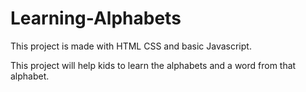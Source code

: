 # Learning-Alphabets

This project is made with HTML CSS and basic Javascript.

This project will help kids to learn the alphabets and a word from that alphabet.
